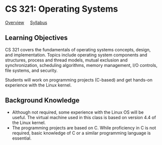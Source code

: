 # CS 321: Operating Systems

[Overview](./README.md) &nbsp;&nbsp;&nbsp; [Syllabus](./syllabus.md)  

## Learning Objectives

CS 321 covers the fundamentals of operating systems concepts, design, and implementation. Topics include operating system components and structures, process and thread models, mutual exclusion and synchronization, scheduling algorithms, memory management, I/O controls, file systems, and security.

Students will work on programming projects (C-based) and get hands-on experience with the Linux kernel. 


## Background Knowledge 
- Although not required, some experience with the Linux OS will be useful. The virtual machine used in this class is based on version 4.4 of the Linux kernel. 
- The programming projects are based on C. While proficiency in C is not required, basic knowledge of C or a similar programming language is essential.
